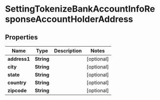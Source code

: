 

# SettingTokenizeBankAccountInfoResponseAccountHolderAddress


## Properties

| Name | Type | Description | Notes |
|------------ | ------------- | ------------- | -------------|
|**address1** | **String** |  |  [optional] |
|**city** | **String** |  |  [optional] |
|**state** | **String** |  |  [optional] |
|**country** | **String** |  |  [optional] |
|**zipcode** | **String** |  |  [optional] |



